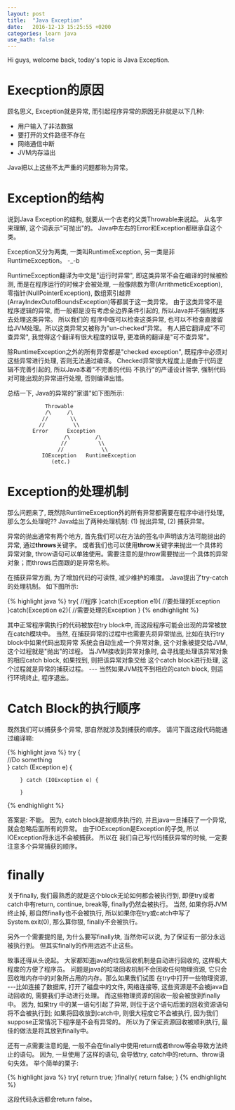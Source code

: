 ```yaml
---
layout: post
title:  "Java Exception"
date:   2016-12-13 15:25:55 +0200
categories: learn java
use_math: false
---
```


Hi guys, welcome back, today's topic is Java Exception.

Execption的原因
============

顾名思义, Exception就是异常, 而引起程序异常的原因无非就是以下几种:

* 用户输入了非法数据
* 要打开的文件路径不存在
* 网络通信中断
* JVM内存溢出

Java把以上这些不太严重的问题都称为异常。

Exception的结构
============

说到Java Exception的结构, 就要从一个古老的父类Throwable来说起。 从名字来理解, 这个词表示"可抛出"的。 Java中左右的Error和Exception都继承自这个类。

Exception又分为两类, 一类叫RuntimeException, 另一类是非RuntimeException。 -_-b 

RuntimeException翻译为中文是"运行时异常", 即这类异常不会在编译的时候被检测, 而是在程序运行的时候才会被处理, 一般像除数为零(ArrithmeticException), 零指针(NullPointerException),
数组索引越界(ArrayIndexOutofBoundsException)等都属于这一类异常。 由于这类异常不是程序逻辑的异常, 而一般都是没有考虑全边界条件引起的, 所以Java并不强制程序去处理这类异常。 所以我们的
程序中既可以检查这类异常, 也可以不检查直接留给JVM处理。所以这类异常又被称为"un-checked"异常。 有人把它翻译成"不可查异常", 我觉得这个翻译有很大程度的误导, 更准确的翻译是"可不查异常"。

除RuntimeException之外的所有异常都是"checked exception", 既程序中必须对这些异常进行处理, 否则无法通过编译。 Checked异常很大程度上是由于代码逻辑不完善引起的, 所以Java本着"不完善的代码
不执行"的严谨设计哲学, 强制代码对可能出现的异常进行处理, 否则编译出错。 

总结一下, Java的异常的"家谱"如下图所示:

                Throwable
                /\     /\             
               //       \\         
              //         \\    
            Error      Exception
                      /\        /\
                     //          \\
                    //            \\
               IOException   RuntimeException
                  (etc.)
                  
Exception的处理机制
==============

那么问题来了, 既然除RuntimeException外的所有异常都需要在程序中进行处理, 那么怎么处理呢?? Java给出了两种处理机制: (1) 抛出异常, (2) 捕获异常。

异常的抛出通常有两个地方, 首先我们可以在方法的签名中声明该方法可能抛出的异常, 通过**throws**关键字。 或者我们也可以使用**throw**关键字来抛出一个具体的异常对象,
 throw语句可以单独使用。需要注意的是throw需要抛出一个具体的异常对象；而throws后面跟的是异常名称。


在捕获异常方面, 为了增加代码的可读性, 减少维护的难度。 Java提出了try-catch的处理机制。 如下图所示:

{% highlight java %}
try{
    //程序
}catch(Exception e1){
    //要处理的Exception
}catch(Exception e2){
    //需要处理的Exception
}
{% endhighlight %}

其中正常程序需执行的代码被放在try block中, 而这段程序可能会出现的异常被放在catch模块中。 当然, 在捕获异常的过程中也需要先将异常抛出, 比如在执行try block中如果代码出现异常
系统会自动生成一个异常对象, 这个对象被提交给JVM, 这个过程就是"抛出"的过程。 当JVM接收到异常对象时, 会寻找能处理该异常对象的相应catch block, 如果找到, 则把该异常对象交给
这个catch block进行处理, 这个过程就是异常的捕获过程。 --- 当然如果JVM找不到相应的catch block, 则运行环境终止, 程序退出。

Catch Block的执行顺序
================
既然我们可以捕获多个异常, 那自然就涉及到捕获的顺序。 请问下面这段代码能通过编译嘛:

{% highlight java %}
try {  
            //Do something  
        } catch (Exception e) {  
              
        } catch (IOException e) {  
              
        }  
{% endhighlight %}

答案是: 不能。 因为, catch block是按顺序执行的, 并且java一旦捕获了一个异常, 就会忽略后面所有的异常。 由于IOException是Exception的子类, 所以IOException将永远不会被捕获。 所以在
我们自己写代码捕获异常的时候, 一定要注意多个异常捕获的顺序。

finally
=======

关于finally, 我们最熟悉的就是这个block无论如何都会被执行到, 即便try或者catch中有return, continue, break等, finally仍然会被执行。 当然, 如果你将JVM终止掉, 那自然finally也不会被执行, 
所以如果你在try或catch中写了System.exit(0), 那么算你狠, finally不会被执行。

另外一个需要提的是, 为什么要写finally块, 当然你可以说, 为了保证有一部分永远被执行到。 但其实finally的作用远远不止这些。 

故事还得从头说起。 大家都知道java的垃圾回收机制是自动进行回收的, 这样极大程度的方便了程序员。 问题是java的垃圾回收机制不会回收任何物理资源, 它只会回收堆内存中的对象所占用的内存。那么如果我们试图
在try中打开一些物理资源, ---比如连接了数据库, 打开了磁盘中的文件, 网络连接等, 这些资源是不会被java自动回收的, 需要我们手动进行处理。 而这些物理资源的回收一般会被放到finally中。 因为, 如果try
中的某一语句引起了异常, 则位于这个语句后面的回收资源语句将不会被执行到; 如果将回收放到catch中, 则很大程度它不会被执行, 因为我们suppose正常情况下程序是不会有异常的。 所以为了保证资源回收被顺利执行, 
最佳的做法是将其放到finally中。

还有一点需要注意的是, 一般不会在finally中使用return或者throw等会导致方法终止的语句。 因为, 一旦使用了这样的语句, 会导致try, catch中的return、throw语句失效。 举个简单的栗子:

{% highlight java %}
try{
    return true;
}finally{
    return false;
}
{% endhighlight %}

这段代码永远都会return false。